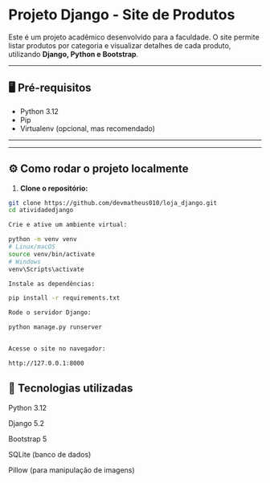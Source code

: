 # Projeto Django - Site de Produtos

Este é um projeto acadêmico desenvolvido para a faculdade. O site permite listar produtos por categoria e visualizar detalhes de cada produto, utilizando **Django, Python e Bootstrap**.

---

## 🖥 Pré-requisitos

- Python 3.12
- Pip
- Virtualenv (opcional, mas recomendado)

---


---

## ⚙️ Como rodar o projeto localmente

1. **Clone o repositório:**

```bash
git clone https://github.com/devmatheus010/loja_django.git
cd atividadedjango

Crie e ative um ambiente virtual:

python -m venv venv
# Linux/macOS
source venv/bin/activate
# Windows
venv\Scripts\activate

Instale as dependências:

pip install -r requirements.txt

Rode o servidor Django:

python manage.py runserver


Acesse o site no navegador:

http://127.0.0.1:8000
````

## 📌 Tecnologias utilizadas

Python 3.12

Django 5.2

Bootstrap 5

SQLite (banco de dados)

Pillow (para manipulação de imagens)



